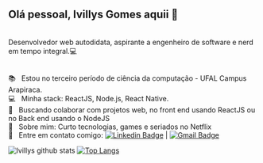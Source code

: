 ## Olá pessoal, Ivillys Gomes aquii 👋

<br/>Desenvolvedor web autodidata, aspirante a engenheiro de software e nerd em tempo integral.:computer:<br/>



 <br/> :books: &nbsp; Estou no terceiro período de ciência da computação - UFAL Campus Arapiraca. 
 <br/> :computer: &nbsp; Minha stack: ReactJS, Node.js, React Native.
 <br/> :purple_heart: &nbsp; Buscando colaborar com projetos web, no front end usando ReactJS ou no Back end usando o NodeJS
 <br/> 💬  &nbsp; Sobre mim: Curto tecnologias, games e seriados no Netflix
 <br/> :email: &nbsp; Entre em contato comigo: [![Linkedin Badge](https://img.shields.io/badge/-IvillysGomes-blue?style=flat-square&logo=Linkedin&logoColor=white&link=https://www.linkedin.com/in/ivillysg/)](https://www.linkedin.com/in/ivillysg/) 
| 
[![Gmail Badge](https://img.shields.io/badge/-ivillysgomes@gmail.com-c14438?style=flat-square&logo=Gmail&logoColor=white&link=mailto:ivillysgomes@gmail.com)](mailto:ivillysgomes@gmail.com)


![Ivillys github stats](https://github-readme-stats.vercel.app/api?username=ivillysg&show_icons=true&theme=nightowl)
[![Top Langs](https://github-readme-stats.vercel.app/api/top-langs/?username=ivillysg&theme=nightowl)](https://github.com/anuraghazra/github-readme-stats)
